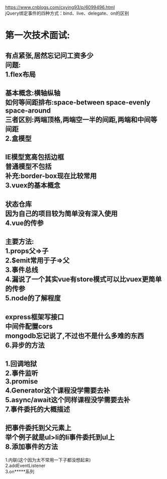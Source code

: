 https://www.cnblogs.com/cxying93/p/6099496.html  
jQuery绑定事件的四种方式：bind、live、delegate、on的区别  
  
  
第一次技术面试:  
===
有点紧张,居然忘记问工资多少  
问题:  
1.flex布局  
---
  基本概念:横轴纵轴  
  如何等间距排布:space-between space-evenly space-around  
  三者区别:两端顶格,两端空一半的间距,两端和中间等间距  
2.盒模型  
---
  IE模型宽高包括边框  
  普通模型不包括  
  补充:border-box现在比较常用  
3.vuex的基本概念 
---
  状态仓库  
  因为自己的项目较为简单没有深入使用  
4.vue的传参  
---
  主要方法:  
  1.props父=>子  
  2.$emit常用于子=>父  
  3.事件总线  
  4.漏说了一个其实vue有store模式可以比vuex更简单的传参  
5.node的了解程度  
---
  express框架写接口  
  中间件配置cors  
  mongodb忘记说了,不过也不是什么多难的东西  
6.异步的方法  
---
  1.回调地狱  
  2.事件监听  
  3.promise  
  4.Generator这个课程没学需要去补  
  5.async/await这个同样课程没学需要去补  
7.事件委托的大概描述  
---
  把事件委托到父元素上  
  举个例子就是ul>li的li事件委托到ul上  
8.添加事件的方法  
---
  1.内联(这个因为太不常用一下子都没想起来)  
  2.addEventListener  
  3.on\*\*\*\*\*系列  
